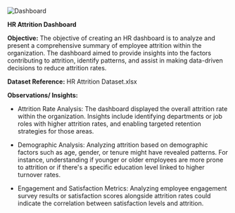 

![Dashboard ](https://github.com/madaladharmateja/Tableau-Projects/assets/152619075/d5efefdd-7dd9-4f69-99df-cf0ba7afac40)


**HR Attrition Dashboard**

**Objective:**
The objective of creating an HR dashboard  is to analyze and present a comprehensive summary of employee attrition within the organization. The dashboard aimed to provide insights into the factors contributing to attrition, identify patterns, and assist in making data-driven decisions to reduce attrition rates.

**Dataset Reference:** HR Attrition Dataset.xlsx

**Observations/ Insights:**

* Attrition Rate Analysis: The dashboard displayed the overall attrition rate within the organization. Insights include identifying departments or job roles with higher attrition rates, and enabling targeted retention strategies for those areas.

* Demographic Analysis: Analyzing attrition based on demographic factors such as age, gender,  or tenure might have revealed patterns. For instance, understanding if younger or older employees are more prone to attrition or if there's a specific education level linked to higher turnover rates.

* Engagement and Satisfaction Metrics: Analyzing employee engagement survey results or satisfaction scores alongside attrition rates could indicate the correlation between satisfaction levels and attrition.
